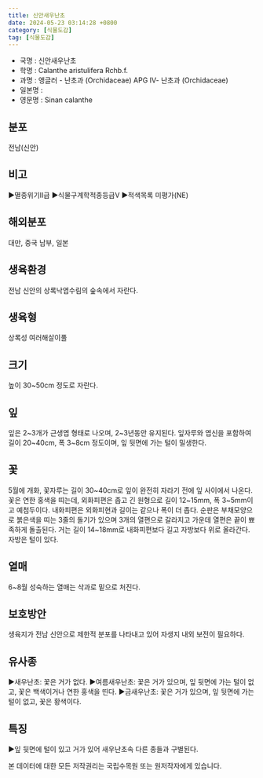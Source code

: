 ```yaml
---
title: 신안새우난초
date: 2024-05-23 03:14:28 +0800
category: [식물도감]
tag: [식물도감]
---
```




- 국명 : 신안새우난초
- 학명 : Calanthe aristulifera Rchb.f.
- 과명 : 앵글러 - 난초과 (Orchidaceae) APG Ⅳ- 난초과 (Orchidaceae)
- 일본명 : 
- 영문명 : Sinan calanthe


## 분포
전남(신안)
## 비고
▶멸종위기Ⅱ급▶식물구계학적종등급Ⅴ▶적색목록 미평가(NE)
## 해외분포
대만, 중국 남부, 일본
## 생육환경
전남 신안의 상록낙엽수림의 숲속에서 자란다.
## 생육형
상록성 여러해살이풀
## 크기
높이 30~50cm 정도로 자란다.
## 잎
잎은 2~3개가 근생엽 형태로 나오며, 2~3년동안 유지된다. 잎자루와 엽신을 포함하여 길이 20~40cm, 폭 3~8cm 정도이며, 잎 뒷면에 가는 털이 밀생한다.
## 꽃
5월에 개화, 꽃자루는 길이 30~40cm로 잎이 완전히 자라기 전에 잎 사이에서 나온다. 꽃은 연한 홍색을 띠는데, 외화피편은 좁고 긴 원형으로 길이 12~15mm, 폭 3~5mm이고 예첨두이다. 내화피편은 외화피현과 길이는 같으나 폭이 더 좁다. 순판은 부채모양으로 붉은색을 띠는 3줄의 돌기가 있으며 3개의 열편으로 갈라지고 가운데 열편은 끝이 뾰족하게 돌출된다. 거는 길이 14~18mm로 내화피편보다 길고 자방보다 위로 올라간다. 자방은 털이 있다.
## 열매
6~8월 성숙하는 열매는 삭과로 밑으로 처진다.
## 보호방안
생육지가 전남 신안으로 제한적 분포를 나타내고 있어 자생지 내외 보전이 필요하다.
## 유사종
▶새우난초: 꽃은 거가 없다.▶여름새우난초: 꽃은 거가 있으며, 잎 뒷면에 가는 털이 없고, 꽃은 백색이거나 연한 홍색을 띤다.▶금새우난초: 꽃은 거가 있으며, 잎 뒷면에 가는 털이 없고, 꽃은 황색이다.
## 특징
▶잎 뒷면에 털이 있고 거가 있어 새우난초속 다른 종들과 구별된다.






본 데이터에 대한 모든 저작권리는 국립수목원 또는 원저작자에게 있습니다.
